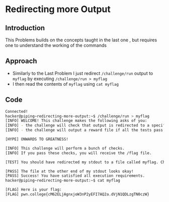 # Redirecting more Output
## Introduction
This Problems builds on the concepts taught in the last one , but requires one to understand the working of the commands
## Approach
- Similarly to the Last Problem I just redirect `/challenge/run` output to `myflag` by executing `/challenge/run > myflag`
- I then read the contents of `myflag` using `cat myflag`
## Code
```bash
Connected!
hacker@piping~redirecting-more-output:~$ /challenge/run > myflag
[INFO] WELCOME! This challenge makes the following asks of you:
[INFO] - the challenge will check that output is redirected to a specific file path : myflag
[INFO] - the challenge will output a reward file if all the tests pass : /flag

[HYPE] ONWARDS TO GREATNESS!

[INFO] This challenge will perform a bunch of checks.
[INFO] If you pass these checks, you will receive the /flag file.

[TEST] You should have redirected my stdout to a file called myflag. Checking...

[PASS] The file at the other end of my stdout looks okay!
[PASS] Success! You have satisfied all execution requirements.
hacker@piping~redirecting-more-output:~$ cat myflag

[FLAG] Here is your flag:
[FLAG] pwn.college{cM62ELjAgnxjoW3nP2yEFI7AQ2a.dVjN1QDLzgTN0czW}
```
